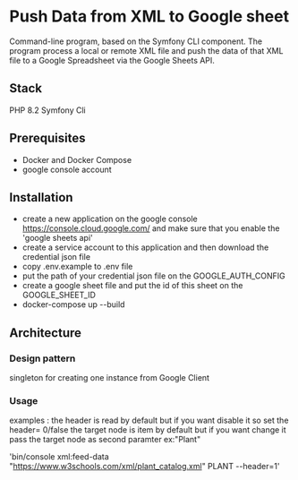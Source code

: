 # Push Data from XML to Google sheet

Command-line program, based on the Symfony CLI component. The program
process a local or remote XML file and push the data of that XML file to a Google
Spreadsheet via the Google Sheets API.

## Stack

PHP 8.2
Symfony Cli

## Prerequisites

-   Docker and Docker Compose
-   google console account

## Installation

-   create a new application on the google console https://console.cloud.google.com/ and make sure that you enable the 'google sheets api'
-   create a service account to this application and then download the credential json file
-   copy .env.example to .env file
-   put the path of your credential json file on the GOOGLE_AUTH_CONFIG
-   create a google sheet file and put the id of this sheet on the GOOGLE_SHEET_ID
-   docker-compose up --build

## Architecture

### Design pattern

singleton for creating one instance from Google Client

### Usage

examples : the header is read by default but if you want disable it so set the header= 0/false
the target node is item by default but if you want change it pass the target node as second paramter ex:"Plant"

'bin/console xml:feed-data "https://www.w3schools.com/xml/plant_catalog.xml" PLANT --header=1'
